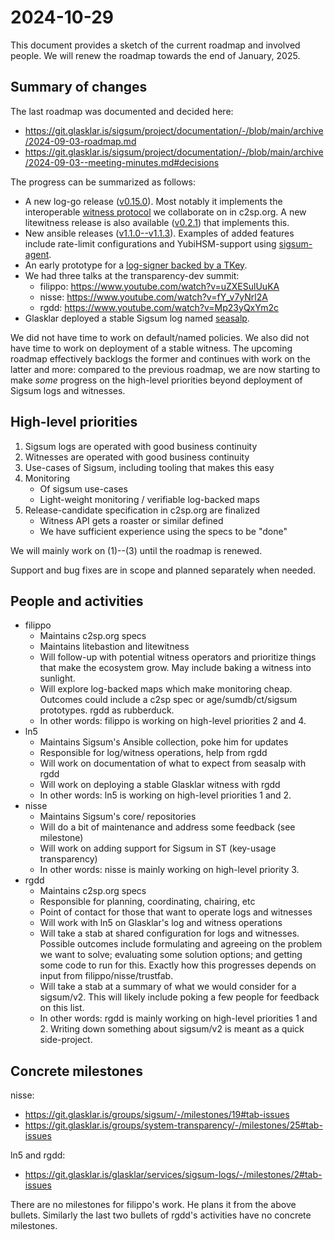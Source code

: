 # 2024-10-29

This document provides a sketch of the current roadmap and involved people.  We
will renew the roadmap towards the end of January, 2025.

## Summary of changes

The last roadmap was documented and decided here:

- https://git.glasklar.is/sigsum/project/documentation/-/blob/main/archive/2024-09-03-roadmap.md
- https://git.glasklar.is/sigsum/project/documentation/-/blob/main/archive/2024-09-03--meeting-minutes.md#decisions

The progress can be summarized as follows:

- A new log-go release ([v0.15.0][]).  Most notably it implements the
  interoperable [witness protocol][] we collaborate on in c2sp.org.  A new
  litewitness release is also available ([v0.2.1][]) that implements this.
- New ansible releases ([v1.1.0--v1.1.3][]).  Examples of added features include
  rate-limit configurations and YubiHSM-support using [sigsum-agent][].
- An early prototype for a [log-signer backed by a TKey][].
- We had three talks at the transparency-dev summit:
  - filippo: https://www.youtube.com/watch?v=uZXESulUuKA
  - nisse: https://www.youtube.com/watch?v=fY_v7yNrl2A
  - rgdd: https://www.youtube.com/watch?v=Mp23yQxYm2c
- Glasklar deployed a stable Sigsum log named [seasalp][].

[v0.15.0]: https://lists.sigsum.org/mailman3/hyperkitty/list/sigsum-announce@lists.sigsum.org/thread/MYBHRH3IHWU6FXIGDTWQWUR7AUM2KGF2/
[witness protocol]: https://c2sp.org/tlog-witness
[v0.2.1]: https://github.com/FiloSottile/litetlog/tree/v0.2.1
[sigsum-agent]: https://git.glasklar.is/sigsum/core/key-mgmt/
[v1.1.0--v1.1.3]: https://git.glasklar.is/sigsum/admin/ansible/-/blob/v1.1.3/docs/docsite/rst/CHANGELOG.rst
[log-signer backed by a TKey]: https://git.glasklar.is/nisse/tkey-log-signer
[seasalp]: https://seasalp.glasklar.is/

We did not have time to work on default/named policies.  We also did not have
time to work on deployment of a stable witness.  The upcoming roadmap
effectively backlogs the former and continues with work on the latter and more:
compared to the previous roadmap, we are now starting to make *some* progress on
the high-level priorities beyond deployment of Sigsum logs and witnesses.

## High-level priorities

1. Sigsum logs are operated with good business continuity
2. Witnesses are operated with good business continuity
3. Use-cases of Sigsum, including tooling that makes this easy
4. Monitoring
   - Of sigsum use-cases
   - Light-weight monitoring / verifiable log-backed maps
5. Release-candidate specification in c2sp.org are finalized
   - Witness API gets a roaster or similar defined
   - We have sufficient experience using the specs to be "done"

We will mainly work on (1)--(3) until the roadmap is renewed.

Support and bug fixes are in scope and planned separately when needed.

## People and activities

- filippo
  - Maintains c2sp.org specs
  - Maintains litebastion and litewitness
  - Will follow-up with potential witness operators and prioritize things that
    make the ecosystem grow.  May include baking a witness into sunlight.
  - Will explore log-backed maps which make monitoring cheap.  Outcomes could
    include a c2sp spec or age/sumdb/ct/sigsum prototypes.  rgdd as rubberduck.
  - In other words: filippo is working on high-level priorities 2 and 4.
- ln5
  - Maintains Sigsum's Ansible collection, poke him for updates
  - Responsible for log/witness operations, help from rgdd
  - Will work on documentation of what to expect from seasalp with rgdd
  - Will work on deploying a stable Glasklar witness with rgdd
  - In other words: ln5 is working on high-level priorities 1 and 2.
- nisse
  - Maintains Sigsum's core/ repositories
  - Will do a bit of maintenance and address some feedback (see milestone)
  - Will work on adding support for Sigsum in ST (key-usage transparency)
  - In other words: nisse is mainly working on high-level priority 3.
- rgdd
  - Maintains c2sp.org specs
  - Responsible for planning, coordinating, chairing, etc
  - Point of contact for those that want to operate logs and witnesses
  - Will work with ln5 on Glasklar's log and witness operations
  - Will take a stab at shared configuration for logs and witnesses.  Possible
    outcomes include formulating and agreeing on the problem we want to solve;
    evaluating some solution options; and getting some code to run for this.
    Exactly how this progresses depends on input from filippo/nisse/trustfab.
  - Will take a stab at a summary of what we would consider for a sigsum/v2.
    This will likely include poking a few people for feedback on this list.
  - In other words: rgdd is mainly working on high-level priorities 1 and 2.
    Writing down something about sigsum/v2 is meant as a quick side-project.

## Concrete milestones

nisse:
- https://git.glasklar.is/groups/sigsum/-/milestones/19#tab-issues
- https://git.glasklar.is/groups/system-transparency/-/milestones/25#tab-issues

ln5 and rgdd:
- https://git.glasklar.is/glasklar/services/sigsum-logs/-/milestones/2#tab-issues

There are no milestones for filippo's work.  He plans it from the above bullets.
Similarly the last two bullets of rgdd's activities have no concrete milestones.

